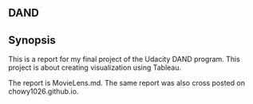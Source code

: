 ## DAND

## Synopsis

This is a report for my final project of the Udacity DAND program.  This project is about creating visualization using Tableau.

The report is MovieLens.md.  The same report was also cross posted on chowy1026.github.io.  
